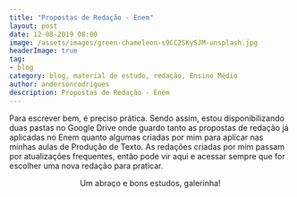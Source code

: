 ```yaml
---
title: "Propostas de Redação - Enem"
layout: post
date: 12-08-2019 08:00
image: /assets/images/green-chameleon-s9CC2SKySJM-unsplash.jpg
headerImage: true
tag:
- blog
category: blog, material de estudo, redação, Ensino Médio
author: andersonrodrigues
description: Propostas de Redação - Enem
---
```

Para escrever bem, é preciso prática. Sendo assim, estou disponibilizando duas pastas no Google Drive onde guardo tanto as propostas de redação já aplicadas no Enem quanto algumas criadas por mim para aplicar nas minhas aulas de Produção de Texto. As redações criadas por mim passam por atualizações frequentes, então pode vir aqui e acessar sempre que for escolher uma nova redação para praticar.

<center>Um abraço e bons estudos, galerinha!</center>
